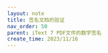 ```yaml
---
layout: note
title: 签名文档的验证
nav_order: 50
parent: iText 7 PDF文件的数字签名
create_time: 2023/11/16
---
```

